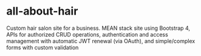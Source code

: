 # all-about-hair
Custom hair salon site for a business. MEAN stack site using Bootstrap 4, APIs for authorized CRUD operations, authentication and access management with automatic JWT renewal (via OAuth), and simple/complex forms with custom validation
